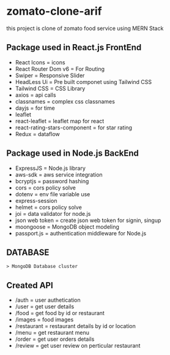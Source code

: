 # zomato-clone-arif

this project is clone of zomato food service using MERN Stack


## Package used in React.js FrontEnd 
- React Icons = icons
- React Router Dom v6 = For Routing
- Swiper = Responsive Slider
- HeadLess Ui = Pre built componet using Tailwind CSS
- Tailwind CSS = CSS Library
- axios = api calls
- classnames = complex css classnames
- dayjs = for time
- leaflet
- react-leaflet = leaflet map for react
- react-rating-stars-component = for star rating  
- Redux = dataflow


## Package used in Node.js BackEnd
- ExpressJS = Node.js library
- aws-sdk = aws service integration
- bcryptjs = password hashing
- cors = cors policy solve
- dotenv = env file variable use
- express-session
- helmet = cors policy solve
- joi = data validator for node.js
- json web token = create json web token for signin, singup
- moongoose =  MongoDB object modeling
- passport.js = authentication middleware for Node.js

## DATABASE
	> MongoDB Database cluster

## Created API
- /auth = user authetication
- /user = get user details
- /food = get food by id or restaurant
- /images = food images
- /restaurant = restaurant details by id or location
- /menu = get restaurant menu
- /order = get user orders details
- /review = get user review on perticular restaurant

